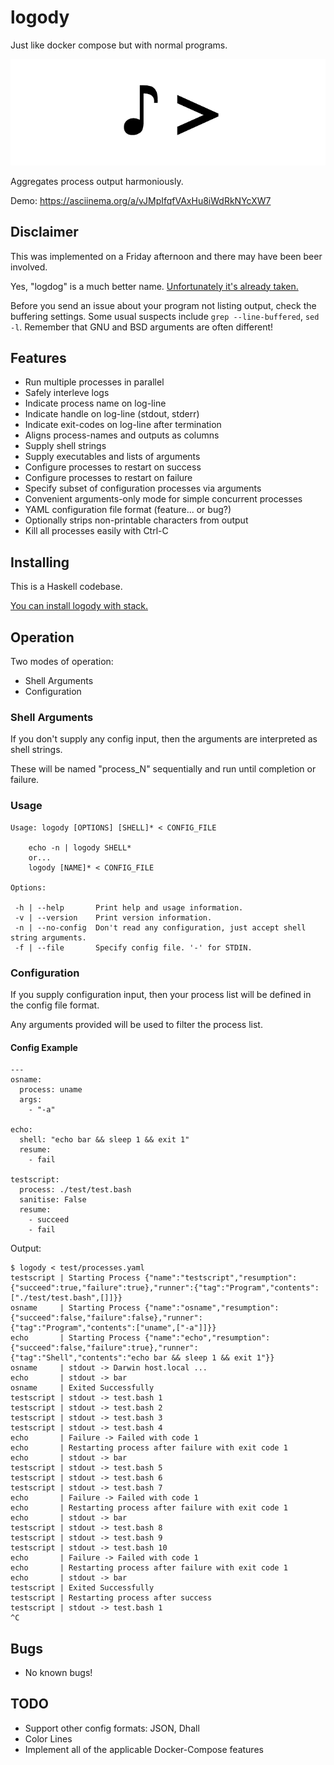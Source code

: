 # logody

Just like docker compose but with normal programs.

![](https://github.com/sordina/logody/raw/master/logody_logo.png)

Aggregates process output harmoniously.

Demo: <https://asciinema.org/a/vJMpIfqfVAxHu8iWdRkNYcXW7>

## Disclaimer

This was implemented on a Friday afternoon and there may have been beer involved.

Yes, "logdog" is a much better name. [Unfortunately it's already taken.](https://getlogdog.com/)

Before you send an issue about your program not listing output, check the buffering settings.
Some usual suspects include `grep --line-buffered`, `sed -l`. Remember that GNU and BSD
arguments are often different!

## Features

* Run multiple processes in parallel
* Safely interleve logs
* Indicate process name on log-line
* Indicate handle on log-line (stdout, stderr)
* Indicate exit-codes on log-line after termination
* Aligns process-names and outputs as columns
* Supply shell strings
* Supply executables and lists of arguments
* Configure processes to restart on success
* Configure processes to restart on failure
* Specify subset of configuration processes via arguments
* Convenient arguments-only mode for simple concurrent processes
* YAML configuration file format (feature... or bug?)
* Optionally strips non-printable characters from output
* Kill all processes easily with Ctrl-C

## Installing

This is a Haskell codebase.

[You can install logody with stack.](https://docs.haskellstack.org/en/stable/README/)

## Operation

Two modes of operation:

* Shell Arguments
* Configuration

### Shell Arguments

If you don't supply any config input, then the arguments are interpreted as shell strings.

These will be named "process_N" sequentially and run until completion or failure.

### Usage

    Usage: logody [OPTIONS] [SHELL]* < CONFIG_FILE

        echo -n | logody SHELL*
        or...
        logody [NAME]* < CONFIG_FILE

    Options:

     -h | --help       Print help and usage information.
     -v | --version    Print version information.
     -n | --no-config  Don't read any configuration, just accept shell string arguments.
     -f | --file       Specify config file. '-' for STDIN.

### Configuration

If you supply configuration input, then your process list will be defined in the config file format.

Any arguments provided will be used to filter the process list.

#### Config Example

```
---
osname:
  process: uname
  args:
    - "-a"

echo:
  shell: "echo bar && sleep 1 && exit 1"
  resume:
    - fail

testscript:
  process: ./test/test.bash
  sanitise: False
  resume:
    - succeed
    - fail
```

Output:

```
$ logody < test/processes.yaml
testscript | Starting Process {"name":"testscript","resumption":{"succeed":true,"failure":true},"runner":{"tag":"Program","contents":["./test/test.bash",[]]}}
osname     | Starting Process {"name":"osname","resumption":{"succeed":false,"failure":false},"runner":{"tag":"Program","contents":["uname",["-a"]]}}
echo       | Starting Process {"name":"echo","resumption":{"succeed":false,"failure":true},"runner":{"tag":"Shell","contents":"echo bar && sleep 1 && exit 1"}}
osname     | stdout -> Darwin host.local ...
echo       | stdout -> bar
osname     | Exited Successfully
testscript | stdout -> test.bash 1
testscript | stdout -> test.bash 2
testscript | stdout -> test.bash 3
testscript | stdout -> test.bash 4
echo       | Failure -> Failed with code 1
echo       | Restarting process after failure with exit code 1
echo       | stdout -> bar
testscript | stdout -> test.bash 5
testscript | stdout -> test.bash 6
testscript | stdout -> test.bash 7
echo       | Failure -> Failed with code 1
echo       | Restarting process after failure with exit code 1
echo       | stdout -> bar
testscript | stdout -> test.bash 8
testscript | stdout -> test.bash 9
testscript | stdout -> test.bash 10
echo       | Failure -> Failed with code 1
echo       | Restarting process after failure with exit code 1
echo       | stdout -> bar
testscript | Exited Successfully
testscript | Restarting process after success
testscript | stdout -> test.bash 1
^C
```


## Bugs

* No known bugs!


## TODO

* Support other config formats: JSON, Dhall
* Color Lines
* Implement all of the applicable Docker-Compose features
